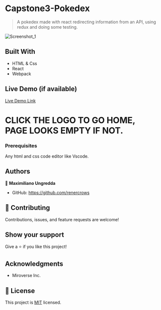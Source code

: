 # Capstone3-Pokedex

> A pokedex made with react redirecting information from an API, using redux and doing some testing.

![Screenshot_1](https://user-images.githubusercontent.com/98361289/189244238-d2def570-e6ea-4382-ae4b-20ac6d510a18.png)

## Built With

- HTML & Css
- React
- Webpack

## Live Demo (if available)

 [Live Demo Link](https://renercrows.github.io/Capstone3/)

# CLICK THE LOGO TO GO HOME, PAGE LOOKS EMPTY IF NOT.

### Prerequisites

Any html and css code editor like Vscode.


## Authors

👤 **Maximiliano Ungredda**

- GitHub: https://github.com/renercrows


## 🤝 Contributing

Contributions, issues, and feature requests are welcome!


## Show your support

Give a ⭐️ if you like this project!

## Acknowledgments

- Miroverse Inc.


## 📝 License

This project is [MIT](./MIT.md) licensed.
